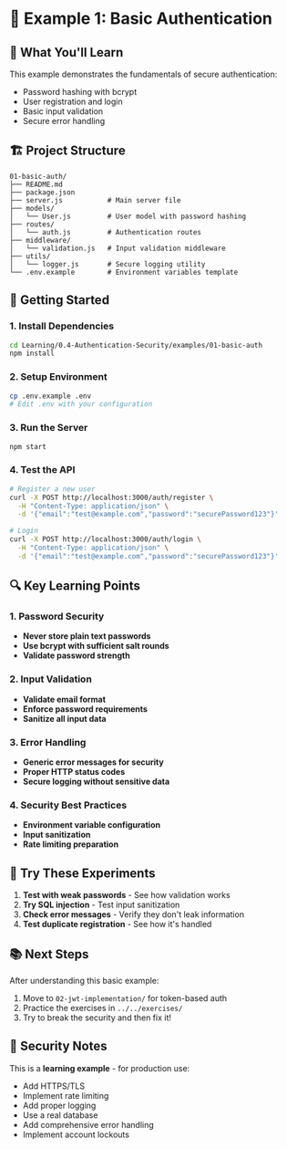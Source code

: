 # 🔑 Example 1: Basic Authentication

## 🎯 What You'll Learn

This example demonstrates the fundamentals of secure authentication:
- Password hashing with bcrypt
- User registration and login
- Basic input validation
- Secure error handling

## 🏗️ Project Structure

```
01-basic-auth/
├── README.md
├── package.json
├── server.js           # Main server file
├── models/
│   └── User.js         # User model with password hashing
├── routes/
│   └── auth.js         # Authentication routes
├── middleware/
│   └── validation.js   # Input validation middleware
├── utils/
│   └── logger.js       # Secure logging utility
└── .env.example        # Environment variables template
```

## 🚀 Getting Started

### 1. Install Dependencies
```bash
cd Learning/0.4-Authentication-Security/examples/01-basic-auth
npm install
```

### 2. Setup Environment
```bash
cp .env.example .env
# Edit .env with your configuration
```

### 3. Run the Server
```bash
npm start
```

### 4. Test the API
```bash
# Register a new user
curl -X POST http://localhost:3000/auth/register \
  -H "Content-Type: application/json" \
  -d '{"email":"test@example.com","password":"securePassword123"}'

# Login
curl -X POST http://localhost:3000/auth/login \
  -H "Content-Type: application/json" \
  -d '{"email":"test@example.com","password":"securePassword123"}'
```

## 🔍 Key Learning Points

### 1. Password Security
- **Never store plain text passwords**
- **Use bcrypt with sufficient salt rounds**
- **Validate password strength**

### 2. Input Validation
- **Validate email format**
- **Enforce password requirements**
- **Sanitize all input data**

### 3. Error Handling
- **Generic error messages for security**
- **Proper HTTP status codes**
- **Secure logging without sensitive data**

### 4. Security Best Practices
- **Environment variable configuration**
- **Input sanitization**
- **Rate limiting preparation**

## 🧪 Try These Experiments

1. **Test with weak passwords** - See how validation works
2. **Try SQL injection** - Test input sanitization
3. **Check error messages** - Verify they don't leak information
4. **Test duplicate registration** - See how it's handled

## 📚 Next Steps

After understanding this basic example:
1. Move to `02-jwt-implementation/` for token-based auth
2. Practice the exercises in `../../exercises/`
3. Try to break the security and then fix it!

## 🚨 Security Notes

This is a **learning example** - for production use:
- Add HTTPS/TLS
- Implement rate limiting
- Add proper logging
- Use a real database
- Add comprehensive error handling
- Implement account lockouts 